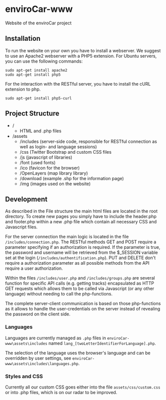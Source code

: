enviroCar-www
=============

Website of the enviroCar project

Installation
------------

To run the website on your own you have to install a webserver. We suggest to use an Apache2 webserver with a PHP5 extension. For Ubuntu servers, you can use the following commands:

```
sudo apt-get install apache2
sudo apt-get install php5
```

For the interaction with the RESTful server, you have to install the cURL extension to php.

```
sudo apt-get install php5-curl
```

Project Structure
-----------------

* /
  * HTML and .php files
* /assets
  * /includes (server-side code, responsible for RESTful connection as well as login- and language sessions)
  * /css (Twitter Bootstrap and custom CSS files
  * /js (javascript of libraries)
  * /font (used fonts)
  * /ico (favicon for the browser)
  * /OpenLayers (map library library)
  * /download (example .shp for the information page)
  * /img (images used on the website)


Development
-----------

As described in the File structure the main html files are located in the root directory. To create new pages you simply have to include the header.php and footer.php within a new .php file which contain all necessary CSS and Javascript files.

For the server connection the main logic is located in the file ``/includes/connection.php``. The RESTful methods GET and POST require a parameter specifying if an authorization is required. If the parameter is true, the password and username will be retrieved from the $_SESSION variable set at the login (``/includes/authentification.php``). PUT and DELETE don't require a authorization parameter as all possible methods from the API require a user authorization.

Within the files ``/includes/user.php`` and ``/includes/groups.php`` are several function for specific API calls (e.g. getting tracks) encapsulated as HTTP GET requests which allows them to be called via Javascript (or any other language) without needing to call the php-functions.

The complete server-client communication is based on those php-functions as it allows to handle the user-credentials on the server instead of revealing the password on the client side.

### Languages

Languages are currently managed as ``.php`` files in ``enviroCar-www\assets\includes`` named ``lang_[twoLetterIdentifierForLanguage].php``.

The selection of the language uses the browser's language and can be overridden by user settings, see ``enviroCar-www\assets\includes\languages.php``.


### Styles and CSS

Currently all our custom CSS goes either into the file ``assets/css/custom.css`` or into .php files, which is on our radar to be improved.
